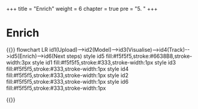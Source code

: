 +++
title = "Enrich"
weight = 6
chapter = true
pre = "5. "
+++

<!-- ### Chapter 5 -->

# Enrich

{{<mermaid>}}
flowchart LR
id1(Upload)-->id2(Model)-->id3(Visualise)-->id4(Track)-->id5(Enrich)-->id6(Next steps)
style id5 fill:#f5f5f5,stroke:#6638B8,stroke-width:3px
style id1 fill:#f5f5f5,stroke:#333,stroke-width:1px
style id3 fill:#f5f5f5,stroke:#333,stroke-width:1px
style id4 fill:#f5f5f5,stroke:#333,stroke-width:1px
style id2 fill:#f5f5f5,stroke:#333,stroke-width:1px
style id6 fill:#f5f5f5,stroke:#333,stroke-width:1px

{{</mermaid >}}
